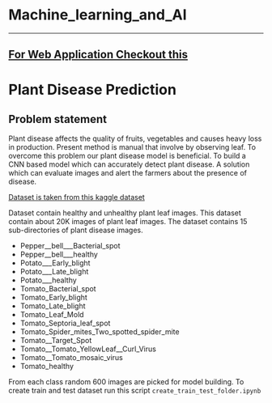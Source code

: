 # Machine_learning_and_AI

-------
[For Web Application Checkout this](https://github.com/vaibhav0502/Plant_Disease_Detection)
-------

# Plant Disease Prediction

## Problem statement

Plant disease affects the quality of fruits, vegetables and causes heavy loss in production. Present method is manual that involve by observing leaf. To overcome this problem our plant disease model is beneficial.
To build a CNN based model which can accurately detect plant disease. A solution which can evaluate images and alert the farmers about the presence of disease.

[Dataset is taken from this kaggle dataset](https://www.kaggle.com/arjuntejaswi/plant-village)

Dataset contain healthy and unhealthy plant leaf images. 
This dataset contain about 20K images of plant leaf images. The dataset contains 15 sub-directories of plant disease images. 

- Pepper__bell___Bacterial_spot
- Pepper__bell___healthy
- Potato___Early_blight
- Potato___Late_blight
- Potato___healthy
- Tomato_Bacterial_spot
- Tomato_Early_blight
- Tomato_Late_blight
- Tomato_Leaf_Mold
- Tomato_Septoria_leaf_spot
- Tomato_Spider_mites_Two_spotted_spider_mite
- Tomato__Target_Spot
- Tomato__Tomato_YellowLeaf__Curl_Virus
- Tomato__Tomato_mosaic_virus
- Tomato_healthy

From each class random 600 images are picked for model building.
To create train and test dataset run this script `create_train_test_folder.ipynb`
